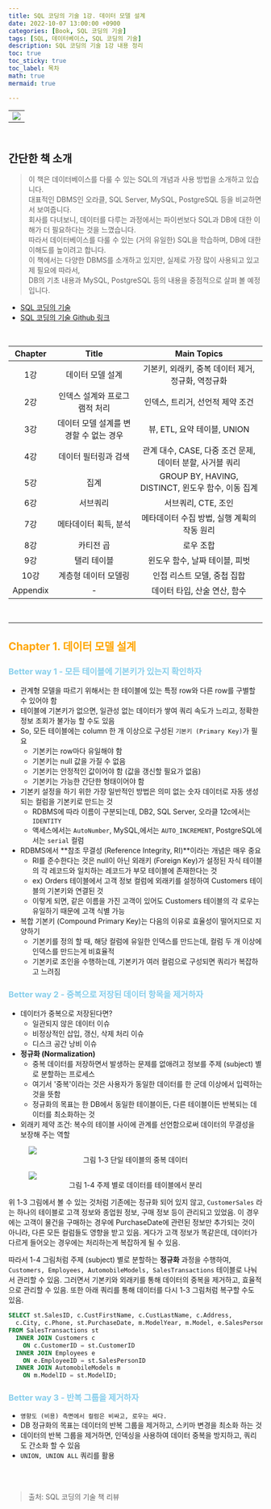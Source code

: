 ```yaml
---
title: SQL 코딩의 기술 1강. 데이터 모델 설계
date: 2022-10-07 13:00:00 +0900
categories: [Book, SQL 코딩의 기술]
tags: [SQL, 데이터베이스, SQL 코딩의 기술]
description: SQL 코딩의 기술 1강 내용 정리
toc: true
toc_sticky: true
toc_label: 목차
math: true
mermaid: true

---
```


<table align="center" width="100" height="50">
    <tr>
        <td align="center"><img src="http://image.yes24.com/goods/56947533/XL"></td>
    </tr>
</table>

## 간단한 책 소개
> 이 책은 데이터베이스를 다룰 수 있는 SQL의 개념과 사용 방법을 소개하고 있습니다. \
> 대표적인 DBMS인 오라클, SQL Server, MySQL, PostgreSQL 등을 비교하면서 보여줍니다. \
> 회사를 다녀보니, 데이터를 다루는 과정에서는 파이썬보다 SQL과 DB에 대한 이해가 더 필요하다는 것을 느꼈습니다. \
> 따라서 데이터베이스를 다룰 수 있는 (거의 유일한) SQL을 학습하며, DB에 대한 이해도를 높이려고 합니다. \
> 이 책에서는 다양한 DBMS를 소개하고 있지만, 실제로 가장 많이 사용되고 있고 제 필요에 따라서, \
> DB의 기초 내용과 MySQL, PostgreSQL 등의 내용을 중점적으로 살펴 볼 예정입니다. 
* [SQL 코딩의 기술](http://www.yes24.com/Product/Goods/56947533)
* [SQL 코딩의 기술 Github 링크](https://github.com/gilbutITbook/006882)

<br/>

|Chapter|Title|Main Topics|
|:---:|:---:|:---:|
|1강|데이터 모델 설계|기본키, 외래키, 중복 데이터 제거, 정규화, 역정규화|
|2강|인덱스 설계와 프로그램적 처리|인덱스, 트리거, 선언적 제약 조건|
|3강|데이터 모델 설계를 변경할 수 없는 경우|뷰, ETL, 요약 테이블, UNION|
|4강|데이터 필터링과 검색|관계 대수, CASE, 다중 조건 문제, 데이터 분할, 사거블 쿼리|
|5강|집계|GROUP BY, HAVING, DISTINCT, 윈도우 함수, 이동 집계|
|6강|서브쿼리|서브쿼리, CTE, 조인|
|7강|메타데이터 획득, 분석|메타데이터 수집 방법, 실행 계획의 작동 원리|
|8강|카티전 곱|로우 조합|
|9강|탤리 테이블|윈도우 함수, 날짜 테이블, 피벗|
|10강|계층형 데이터 모델링|인접 리스트 모델, 중첩 집합|
|Appendix|-|데이터 타입, 산술 연산, 함수|

<br/>

---

## <font color=orange>Chapter 1. 데이터 모델 설계</font>

### <font color=skyblue>Better way 1 - 모든 테이블에 기본키가 있는지 확인하자</font>

- 관계형 모델을 따르기 위해서는 한 테이블에 있는 특정 row와 다른 row를 구별할 수 있어야 함
- 테이블에 기본키가 없으면, 일관성 없는 데이터가 쌓여 쿼리 속도가 느리고, 정확한 정보 조회가 불가능 할 수도 있음
- So, 모든 테이블에는 column 한 개 이상으로 구성된 `기본키 (Primary Key)`가 필요
    - 기본키는 row마다 유일해야 함
    - 기본키는 null 값을 가질 수 없음
    - 기본키는 안정적인 값이어야 함 (값을 갱신할 필요가 없음)
    - 기본키는 가능한 간단한 형태이어야 함
- 기본키 설정을 하기 위한 가장 일반적인 방법은 의미 없는 숫자 데이터로 자동 생성되는 컬럼을 기본키로 만드는 것
    - RDBMS에 따라 이름이 구분되는데, DB2, SQL Server, 오라클 12c에서는 `IDENTITY`
    - 액세스에서는 `AutoNumber`, MySQL,에서는 `AUTO_INCREMENT`, PostgreSQL에서는 `serial` 컬럼
- RDBMS에서 **참조 무결성 (Reference Integrity, RI)**이라는 개념은 매우 중요
    - RI를 준수한다는 것은 null이 아닌 외래키 (Foreign Key)가 설정된 자식 테이블의 각 레코드와 일치하는 레코드가 부모 테이블에 존재한다는 것
    - ex) Orders 테이블에서 고객 정보 컬럼에 외래키를 설정하여 Customers 테이블의 기본키와 연결된 것
    - 이렇게 되면, 같은 이름을 가진 고객이 있어도 Customers 테이블의 각 로우는 유일하기 때문에 고객 식별 가능
- 복합 기본키 (Compound Primary Key)는 다음의 이유로 효율성이 떨어지므로 지양하기
    - 기본키를 정의 할 때, 해당 컬럼에 유일한 인덱스를 만드는데, 컬럼 두 개 이상에 인덱스를 만드는게 비효율적
    - 기본키로 조인을 수행하는데, 기본키가 여러 컬럼으로 구성되면 쿼리가 복잡하고 느려짐

### <font color=skyblue>Better way 2 - 중복으로 저장된 데이터 항목을 제거하자</font>

- 데이터가 중복으로 저장된다면?
    - 일관되지 않은 데이터 이슈
    - 비정상적인 삽입, 갱신, 삭제 처리 이슈
    - 디스크 공간 낭비 이슈
- **정규화 (Normalization)**
    - 중복 데이터를 저장하면서 발생하는 문제를 없애려고 정보를 주제 (subject) 별로 분할하는 프로세스
    - 여기서 '중복'이라는 것은 사용자가 동일한 데이터를 한 군데 이상에서 입력하는 것을 뜻함
    - 정규화의 목표는 한 DB에서 동일한 테이블이든, 다른 테이블이든 반복되는 데이터를 최소화하는 것
- 외래키 제약 조건: 복수의 테이블 사이에 관계를 선언함으로써 데이터의 무결성을 보장해 주는 역할

<figure>
    <img src="https://thebook.io/img/006882/038.jpg">
    <figcaption align="center">그림 1-3 단일 테이블의 중복 데이터</figcaption>
</figure>
<figure>
    <img src="https://thebook.io/img/006882/040.jpg">
    <figcaption align="center">그림 1-4 주제 별로 데이터를 테이블에서 분리</figcaption>
</figure>

위 1-3 그림에서 볼 수 있는 것처럼 기존에는 정규화 되어 있지 않고, `CustomerSales` 라는 하나의 테이블로 고객 정보와 종업원 정보, 구매 정보 등이 관리되고 있었음. 이 경우에는 고객이 물건을 구매하는 경우에 PurchaseDate에 관련된 정보만 추가되는 것이 아니라, 다른 모든 컬럼들도 영향을 받고 있음. 게다가 고객 정보가 똑같은데, 데이터가 다르게 들어오는 경우에는 처리하는게 복잡하게 될 수 있음. 

따라서 1-4 그림처럼 주제 (subject) 별로 분할하는 **정규화** 과정을 수행하여, `Customers, Employees, AutomobileModels, SalesTransactions` 테이블로 나눠서 관리할 수 있음. 그러면서 기본키와 외래키를 통해 데이터의 중복을 제거하고, 효율적으로 관리할 수 있음. 또한 아래 쿼리를 통해 데이터를 다시 1-3 그림처럼 복구할 수도 있음.

```sql
SELECT st.SalesID, c.CustFirstName, c.CustLastName, c.Address,
  c.City, c.Phone, st.PurchaseDate, m.ModelYear, m.Model, e.SalesPerson
FROM SalesTransactions st
  INNER JOIN Customers c
    ON c.CustomerID = st.CustomerID
  INNER JOIN Employees e
    ON e.EmployeeID = st.SalesPersonID
  INNER JOIN AutomobileModels m
    ON m.ModelID = st.ModelID;
```

### <font color=skyblue>Better way 3 - 반복 그룹을 제거하자</font>

- `영향도 (비용) 측면에서 컬럼은 비싸고, 로우는 싸다.`
- DB 정규화의 목표는 데이터의 반복 그룹을 제거하고, 스키마 변경을 최소화 하는 것
- 데이터의 반복 그룹을 제거하면, 인덱싱을 사용하여 데이터 중복을 방지하고, 쿼리도 간소화 할 수 있음
- `UNION, UNION ALL` 쿼리를 활용

<br/>
<br/>

> 출처: SQL 코딩의 기술 책 리뷰
